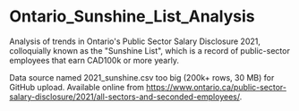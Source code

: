 # Ontario_Sunshine_List_Analysis
Analysis of trends in Ontario's Public Sector Salary Disclosure 2021, colloquially known as the "Sunshine List", which is a record of public-sector employees that earn CAD100k or more yearly.

Data source named 2021_sunshine.csv too big (200k+ rows, 30 MB) for GitHub upload. Available online from https://www.ontario.ca/public-sector-salary-disclosure/2021/all-sectors-and-seconded-employees/.
